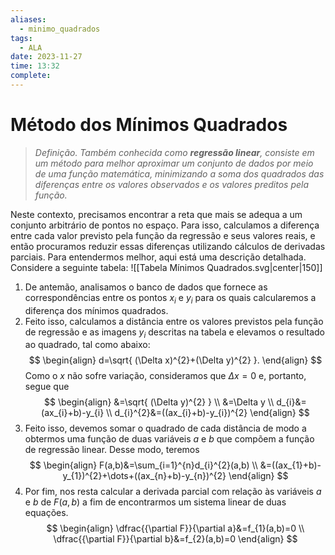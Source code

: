 ```yaml
---
aliases:
  - minimo_quadrados
tags:
  - ALA
date: 2023-11-27
time: 13:32
complete:
---
```

$\newcommand\mycolv[1]{\begin{bmatrix}#1\end{bmatrix}}$
# Método dos Mínimos Quadrados

> $\textit{Definição.}$ *Também conhecida como **regressão linear**, consiste em um método para melhor aproximar um conjunto de dados por meio de uma função matemática, minimizando a soma dos quadrados das diferenças entre os valores observados e os valores preditos pela função.*

Neste contexto, precisamos encontrar a reta que mais se adequa a um conjunto arbitrário de pontos no espaço. Para isso, calculamos a diferença entre cada valor previsto pela função da regressão e seus valores reais, e então procuramos reduzir essas diferenças utilizando cálculos de derivadas parciais. Para entendermos melhor, aqui está uma descrição detalhada. Considere  a seguinte tabela:
![[Tabela Mínimos Quadrados.svg|center|150]]
1. De antemão, analisamos o banco de dados que fornece as correspondências entre os pontos $x_{i}$ e $y_{i}$ para os quais calcularemos a diferença dos mínimos quadrados.
2. Feito isso, calculamos a distância entre os valores previstos pela função de regressão e as imagens $y_{i}$ descritas na tabela e elevamos o resultado ao quadrado, tal como abaixo:
$$
\begin{align}
d=\sqrt{ (\Delta x)^{2}+(\Delta y)^{2} }.
\end{align}
$$
Como o $x$ não sofre variação, consideramos que $\Delta x=0$ e, portanto, segue que
$$
\begin{align}
&=\sqrt{ (\Delta y)^{2} } \\
&=\Delta y \\
d_{i}&=(ax_{i}+b)-y_{i} \\
d_{i}^{2}&=((ax_{i}+b)-y_{i})^{2}
\end{align}
$$
3. Feito isso, devemos somar o quadrado de cada distância de modo a obtermos uma função de duas variáveis $a$ e $b$ que compõem a função de regressão linear. Desse modo, teremos
$$
\begin{align}
F(a,b)&=\sum_{i=1}^{n}d_{i}^{2}(a,b) \\
&=((ax_{1}+b)-y_{1})^{2}+\dots+((ax_{n}+b)-y_{n})^{2}
\end{align}
$$
4. Por fim, nos resta calcular a derivada parcial com relação às variáveis $a$ e $b$ de $F(a,b)$ a fim de encontrarmos um sistema linear de duas equações.
$$
\begin{align}
\dfrac{{\partial F}}{\partial a}&=f_{1}(a,b)=0 \\
\dfrac{{\partial F}}{\partial b}&=f_{2}(a,b)=0
\end{align}
$$






